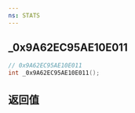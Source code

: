 ```yaml
---
ns: STATS
---
```

## _0x9A62EC95AE10E011

```c
// 0x9A62EC95AE10E011
int _0x9A62EC95AE10E011();
```


## 返回值
